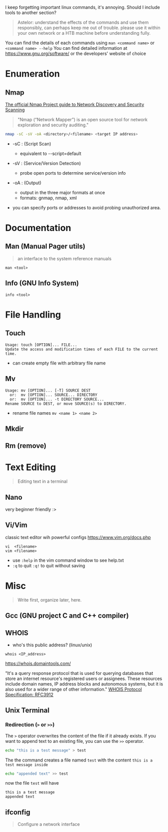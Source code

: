 I keep forgetting important linux commands, it's annoying.
Should I include tools to another section?
> Astelor: understand the effects of the commands and use them responsibly, can perhaps keep me out of trouble. please use it within your own network or a HTB machine before understanding fully.

You can find the details of each commands using `man <command name>` or `<command name> --help`
You can find detailed information at https://www.gnu.org/software/ or the developers' website of choice

# Enumeration
## Nmap
[The official Nmap Project guide to Network Discovery and Security Scanning](https://nmap.org/book/toc.html)
> "Nmap (“Network Mapper”) is an open source tool for network exploration and security auditing."

```bash
nmap -sC -sV -oA <directory>/<filename> <target IP address>
```
- -sC : (Script Scan)  
  - equivalent to --script=default
- -sV : (Service/Version Detection) 
  - probe open ports to determine service/version info
- -oA : (Output) 
  - output in the three major formats at once 
  - formats: gnmap, nmap, xml

- you can specify ports or addresses to avoid probing unauthorized area.

# Documentation

## Man (Manual Pager utils)
> an interface to the system reference manuals

```
man <tool>
```

## Info (GNU Info System)

```
info <tool>
```

# File Handling
## Touch
```
Usage: touch [OPTION]... FILE...
Update the access and modification times of each FILE to the current time.
```
- can create empty file with arbitrary file name
## Mv
```
Usage: mv [OPTION]... [-T] SOURCE DEST
  or:  mv [OPTION]... SOURCE... DIRECTORY
  or:  mv [OPTION]... -t DIRECTORY SOURCE...
Rename SOURCE to DEST, or move SOURCE(s) to DIRECTORY.
```
- rename file names `mv <name 1> <name 2>`
## Mkdir

## Rm (remove)

# Text Editing
> Editing text in a terminal

## Nano
very beginner friendly :>

## Vi/Vim
classic text editor wih powerful configs
https://www.vim.org/docs.php
```
vi  <filename>
vim <filename>
```
- use `:help` in the vim command window to see help.txt
- `:q` to quit `:q!` to quit without saving

# Misc
> Write first, organize later, here.

## Gcc (GNU project C and C++ compiler)

## WHOIS
- who's this public address? (linux/unix)
```
whois <IP_address>
```
https://whois.domaintools.com/

"It's a query response protocol that is used for querying databases that store an internet resource's registered users or assignees. These resources include domain names, IP address blocks and autonomous systems, but it is also used for a wider range of other information."
[WHOIS Protocol Specification: RFC3912](https://datatracker.ietf.org/doc/html/rfc3912)

## Unix Terminal

### Redirection (`>` or `>>`)
The `>` operator overwrites the content of the file if it already exists. If you want to append text to an existing file, you can use the `>>` operator.
```bash
echo "this is a test message" > test
```
The the command creates a file named `test` with the content `this is a test message inside`
```bash
echo "appended text" >> test
```
now the file `test` will have
```
this is a test message
appended text
```

## ifconfig
> Configure a network interface

